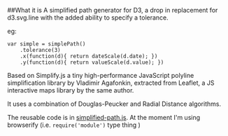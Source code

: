 ##What it is
A simplified path generator for D3, a drop in replacement for d3.svg.line with the added ability to specify a tolerance.

eg:

```
var simple = simplePath()
	.tolerance(3)
	.x(function(d){ return dateScale(d.date); })
	.y(function(d){ return valueScale(d.value); })
```
	
Based on Simplify.js a tiny high-performance JavaScript polyline simplification library by Vladimir Agafonkin, extracted from Leaflet, a JS interactive maps library by the same author. 

It uses a combination of Douglas-Peucker and Radial Distance algorithms.

The reusable code is in [simplified-path.js](https://github.com/tomgp/simplify-line/blob/master/source/simplified-path.js). At the moment I'm using browserify (i.e. `require('module')` type thing )